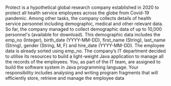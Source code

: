 Protect is a hypothetical global research company established in 2020 to protect all health service
employees across the globe from Covid-19 pandemic. Among other tasks, the company collects
details of health service personnel including demographic, medical and other relevant data. So far,
the company managed to collect demographic data of up to 10,000 personnel's (available for
download). This demographic data includes the emp_no (Integer), birth_date (YYYY-MM-DD),
first_name (String), last_name (String), gender (String, M, F) and hire_date (YYYY-MM-DD). The
employee data is already sorted using emp_no. The company’s IT department decided to utilise its
resources to build a light-weight Java application to manage all the records of the employees.
You, as part of the IT team, are assigned to build the software system in Java programming language.
Your responsibility includes analysing and writing program fragments that will efficiently store,
retrieve and manage the employee data
